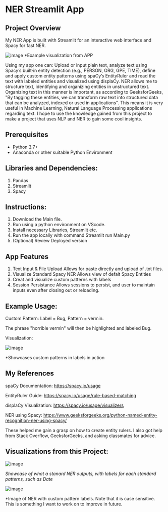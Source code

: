 # NER Streamlit App

## Project Overview
 My NER App is built with Streamlit for an interactive web interface and Spacy for fast NER.
 
 ![image](https://github.com/user-attachments/assets/4151f175-a52c-430c-97b2-7c1b37374e90)
  *Example visualization from APP
   
 Using my app one can:
   Upload or input plain text, analyze text using Spacy’s built‑in entity detection (e.g., PERSON, ORG, GPE, TIME), define and apply custom entity patterns using spaCy’s EntityRuler and read the text with labeled entities and visualized using displaCy.
   NER allows me to structure text, identifying and organizing entities in unstructured text. Organizing text in this manner is important, as according to GeeksforGeeks, "By tagging these entities, we can transform raw text into structured data that can be analyzed, indexed or used in applications". This means it is very useful in Machine Learning, Natural Language Processing applications regarding text. I hope to use the knowledge gained from this project to make a project that uses NLP and NER to gain some cool insights.

## Prerequisites
   * Python 3.7+
   * Anaconda or other suitable Python Environment
## Libraries and Dependencies:
  1. Pandas
  2. Streamlit
  3. Spacy

## Instructions: 

1. Download the Main file.
2. Run using a python environment on VScode.
3. Install necessary Libraries, Streamlit etc.
4. Run the app locally with command Streamlit run Main.py
5. (Optional) Review Deployed version 

## App Features

1. Text Input & File Upload
    Allows for paste directly and upload of .txt files.
2. Visualize Standard Spacy NER
    Allows view of defalt Spacy Entities
3. Creat and visualize custom patterns with labels
4. Session Persistance
    Allows sessions to persist, and user to maintain inputs even after closing out or reloading.

## Example Usage:

Custom Pattern: Label = Bug, Pattern = vermin.

The phrase "horrible vermin" will then be highlighted and labeled Bug.
   
Visualization:
   
![image](https://github.com/user-attachments/assets/a8875d34-7da2-4352-b242-6e137eedcada)

*Showcases custom patterns in labels in action

## My References
spaCy Documentation: https://spacy.io/usage

EntityRuler Guide: https://spacy.io/usage/rule-based-matching

displaCy Visualization: https://spacy.io/usage/visualizers

NER using Spacy: https://www.geeksforgeeks.org/python-named-entity-recognition-ner-using-spacy/

These helped me gain a grasp on how to create entity rulers. I also got help from Stack Overflow, GeeksforGeeks, and asking classmates for advice.


## Visualizations from this Project:
![image](https://github.com/user-attachments/assets/27107114-86e9-49d1-b712-9370de956765)

 
*Showcase of what a stanard NER outputs, with labels for each standard patterns, such as Date*

![image](https://github.com/user-attachments/assets/163538eb-0801-463b-8bee-74fce1384b1a)

*Image of NER with custom pattern labels. Note that it is case sensitive. This is something I want to work on to improve in future.







